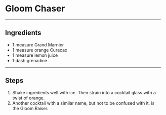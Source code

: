 # Gloom Chaser

---

## Ingredients

* 1 measure Grand Marnier
* 1 measure orange Curacao
* 1 measure lemon juice
* 1 dash grenadine

---

## Steps

1.  Shake ingredients well with ice. Then strain into a cocktail glass with a twist of orange.
2.  Another cocktail with a similar name, but not to be confused with it, is the Gloom Raiser.